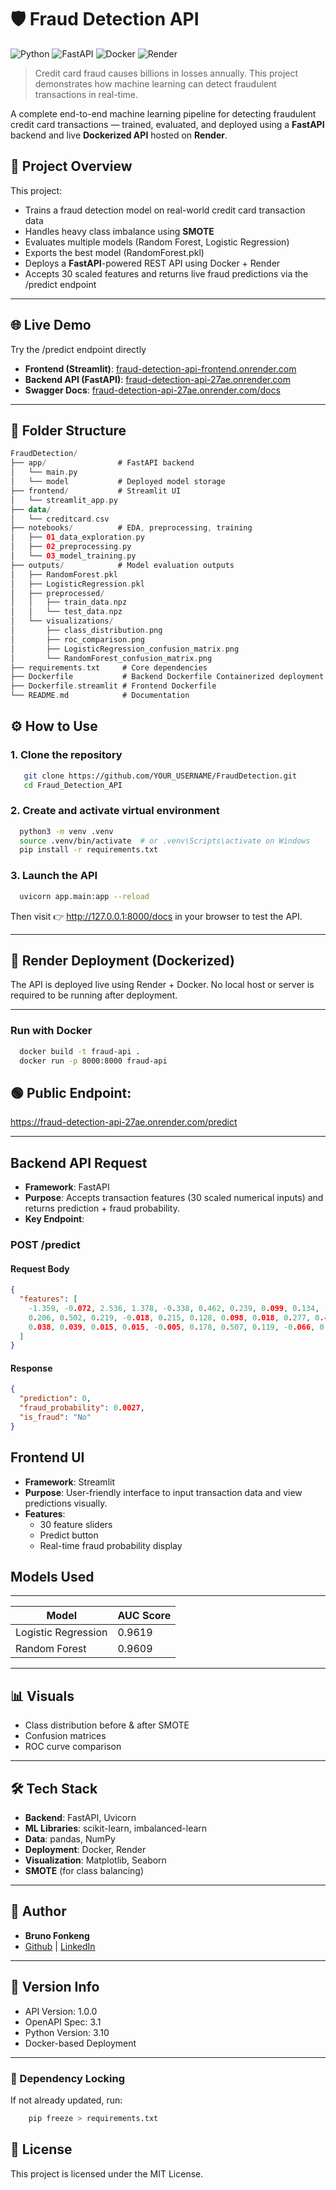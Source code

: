 # 🛡️ Fraud Detection API
![Python](https://img.shields.io/badge/Python-3.10-blue)
![FastAPI](https://img.shields.io/badge/FastAPI-0.100.0-green)
![Docker](https://img.shields.io/badge/Docker-ready-blue)
![Render](https://img.shields.io/badge/Deployed%20on-Render-purple)

> Credit card fraud causes billions in losses annually.
> This project demonstrates how machine learning can detect fraudulent transactions in real-time.

A complete end-to-end machine learning pipeline for detecting fraudulent credit card transactions — trained, evaluated, and deployed using a **FastAPI** backend and live **Dockerized API** hosted on **Render**.
## 🚀 Project Overview

This project:
- Trains a fraud detection model on real-world credit card transaction data
- Handles heavy class imbalance using **SMOTE**
- Evaluates multiple models (Random Forest, Logistic Regression)
- Exports the best model (RandomForest.pkl)
- Deploys a **FastAPI**-powered REST API using Docker + Render
- Accepts 30 scaled features and returns live fraud predictions via the /predict endpoint

---
## 🌐 Live Demo
Try the /predict endpoint directly
- **Frontend (Streamlit)**: [fraud-detection-api-frontend.onrender.com](https://fraud-detection-api-frontend.onrender.com)
- **Backend API (FastAPI)**: [fraud-detection-api-27ae.onrender.com](https://fraud-detection-api-27ae.onrender.com)
- **Swagger Docs**: [fraud-detection-api-27ae.onrender.com/docs](https://fraud-detection-api-27ae.onrender.com/docs)

---
## 📁 Folder Structure

```kotlin
FraudDetection/
├── app/                # FastAPI backend
│   └── main.py
│   └── model           # Deployed model storage
├── frontend/           # Streamlit UI
│   └── streamlit_app.py
├── data/
│   └── creditcard.csv
├── notebooks/          # EDA, preprocessing, training
│   ├── 01_data_exploration.py
│   ├── 02_preprocessing.py
│   └── 03_model_training.py
├── outputs/            # Model evaluation outputs
│   ├── RandomForest.pkl
│   ├── LogisticRegression.pkl
│   ├── preprocessed/
│   │   ├── train_data.npz
│   │   └── test_data.npz
│   └── visualizations/
│       ├── class_distribution.png
│       ├── roc_comparison.png
│       ├── LogisticRegression_confusion_matrix.png
│       └── RandomForest_confusion_matrix.png
├── requirements.txt     # Core dependencies
├── Dockerfile           # Backend Dockerfile Containerized deployment
├── Dockerfile.streamlit # Frontend Dockerfile
└── README.md            # Documentation
```

## ⚙️ How to Use

### 1. Clone the repository

```bash
   git clone https://github.com/YOUR_USERNAME/FraudDetection.git
   cd Fraud_Detection_API
```
### 2. Create and activate virtual environment

```bash
  python3 -m venv .venv
  source .venv/bin/activate  # or .venv\Scripts\activate on Windows
  pip install -r requirements.txt
```

### 3. Launch the API

```bash
  uvicorn app.main:app --reload
```

Then visit 👉 http://127.0.0.1:8000/docs in your browser to test the API.

---
## 📡 Render Deployment (Dockerized)
The API is deployed live using Render + Docker. No local host or server is required to be running after deployment.

---
### Run with Docker
```bash
  docker build -t fraud-api .
  docker run -p 8000:8000 fraud-api
```
## 🟢 Public Endpoint:
https://fraud-detection-api-27ae.onrender.com/predict

---

## Backend API Request
- **Framework**: FastAPI
- **Purpose**: Accepts transaction features (30 scaled numerical inputs) and returns prediction + fraud probability.
- **Key Endpoint**:

### POST /predict
#### Request Body

```json
{
  "features": [
    -1.359, -0.072, 2.536, 1.378, -0.338, 0.462, 0.239, 0.099, 0.134, -0.021,
    0.206, 0.502, 0.219, -0.018, 0.215, 0.128, 0.098, 0.018, 0.277, 0.404,
    0.038, 0.039, 0.015, 0.015, -0.005, 0.178, 0.507, 0.119, -0.066, 0.028
  ]
}
```

#### Response

```json
{
  "prediction": 0,
  "fraud_probability": 0.0027,
  "is_fraud": "No"
}
```
## Frontend UI
- **Framework**: Streamlit
- **Purpose**: User-friendly interface to input transaction data and view predictions visually.
- **Features**:
  - 30 feature sliders
  - Predict button
  - Real-time fraud probability display

## Models Used

----------------
| Model               | AUC Score |
| ------------------- | --------- |
| Logistic Regression | 0.9619    |
| Random Forest       | 0.9609    |
----------------

## 📊 Visuals
- Class distribution before & after SMOTE
- Confusion matrices
- ROC curve comparison
----------------

## 🛠️ Tech Stack
- **Backend**: FastAPI, Uvicorn
- **ML Libraries**: scikit-learn, imbalanced-learn
- **Data**: pandas, NumPy
- **Deployment**: Docker, Render
- **Visualization**: Matplotlib, Seaborn
- **SMOTE** (for class balancing)
----------------

## 📘 Author

- **Bruno Fonkeng**
- [Github](https://github.com/edgemindstudio) | [LinkedIn](https://www.linkedin.com/in/edgemindstudio/)

---
## 📄 Version Info

- API Version: 1.0.0
- OpenAPI Spec: 3.1
- Python Version: 3.10
- Docker-based Deployment

---

### 📄 Dependency Locking

If not already updated, run:
```bash
    pip freeze > requirements.txt
```
## 📜 License
This project is licensed under the MIT License.